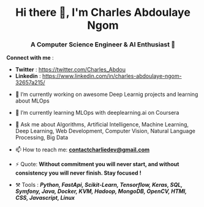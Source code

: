 <h1 align="center"> Hi there 👋, I'm Charles Abdoulaye Ngom </h1>


<h3 align="center"> A Computer Science Engineer & AI Enthusiast 🙂 </h3>

**Connect with me** : 
* **Twitter** : https://twitter.com/Charles_Abdou
* **Linkedin** : https://www.linkedin.com/in/charles-abdoulaye-ngom-32657a215/

- 🔭 I’m currently working on awesome Deep Learnig projects and learning about MLOps
- 🌱 I’m currently learning MLOps with deeplearning.ai on Coursera
- 💬 Ask me about Algorithms, Artificial Intelligence, Machine Learning, Deep Learning, Web Development, Computer Vision, Natural Language Processing, Big Data

- 📫 How to reach me: **contactcharliedev@gmail.com**

- ⚡ Quote: **Without commitment you will never start, and without consistency you will never finish. Stay focused !**

- ⚒️ Tools :  ***Python, FastApi, Scikit-Learn, Tensorflow, Keras, SQL, Symfony, Java, Docker, KVM, Hadoop, MongoDB, OpenCV, HTMl, CSS, Javascript, Linux***



